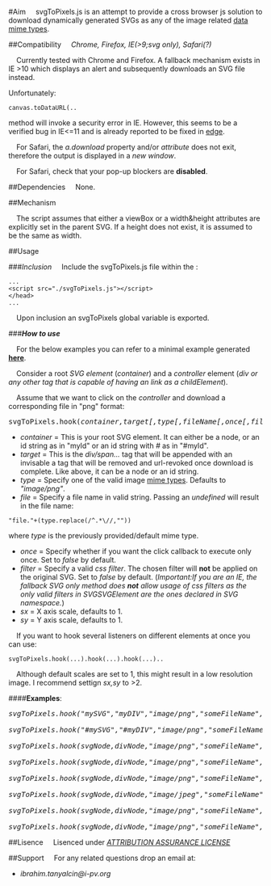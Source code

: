 
#Aim
&nbsp;&nbsp;&nbsp;&nbsp;svgToPixels.js is an attempt to provide a cross browser js solution to download dynamically generated SVGs as any of the
image related [data mime types](https://developer.mozilla.org/en-US/docs/Web/HTTP/Basics_of_HTTP/MIME_types).

##Compatibility
&nbsp;&nbsp;&nbsp;&nbsp;*Chrome, Firefox, IE(>9;svg only), Safari(?)*

&nbsp;&nbsp;&nbsp;&nbsp;Currently tested with Chrome and Firefox. A fallback mechanism exists in IE >10 which displays an alert and subsequently downloads an SVG file instead.

Unfortunately:

```
canvas.toDataURL(..
```

method will invoke a security error in IE. However, this seems to be a verified bug in IE<=11 and is already reported to be fixed in [edge](https://connect.microsoft.com/IE/feedback/details/828416/cavas-todataurl-method-doesnt-work-after-draw-svg-file-to-canvas).

&nbsp;&nbsp;&nbsp;&nbsp;For Safari, the *a.download* property and/or _attribute_ does not exit, therefore the output is displayed in a *new window*.

&nbsp;&nbsp;&nbsp;&nbsp;For Safari, check that your pop-up blockers are __disabled__.

##Dependencies
&nbsp;&nbsp;&nbsp;&nbsp;None.

##Mechanism

&nbsp;&nbsp;&nbsp;&nbsp;The script assumes that either a viewBox or a width&height attributes are explicitly set in the parent SVG. If a height does not exist, it is assumed to be the same as width.

##Usage

###*Inclusion*
&nbsp;&nbsp;&nbsp;&nbsp;Include the svgToPixels.js file within the <head>:

```
...
<script src="./svgToPixels.js"></script>
</head>
...
```

&nbsp;&nbsp;&nbsp;&nbsp;Upon inclusion an svgToPixels global variable is exported.
	
###*__How to use__*

&nbsp;&nbsp;&nbsp;&nbsp;For the below examples you can refer to a minimal example generated [__here__](example/svgToPng.html).

&nbsp;&nbsp;&nbsp;&nbsp;Consider a root *SVG element* (*container*) and a *controller* element (*div or any other tag that is capable of having an link as a childElement*).

&nbsp;&nbsp;&nbsp;&nbsp;Assume that we want to click on the *controller* and download a corresponding file in "png" format:

<pre>
svgToPixels.hook(<i>container,target[,type[,fileName[,once[,filter[,sx[,sy]]]]]]</i>)
</pre>

* _container_ = This is your root SVG element. It can either be a node, or an id string as in "myId" or an id string with *#* as in "#myId".
* _target_ = This is the *div/span...* tag that will be appended with an invisable a tag that will be removed and url-revoked once download is complete. Like above, it can be a node or an id string.
* _type_ = Specify one of the valid image [mime types](https://developer.mozilla.org/en-US/docs/Web/HTTP/Basics_of_HTTP/MIME_types). Defaults to *"image/png"*.
* _file_ = Specify a file name in valid string. Passing an *undefined* will result in the file name:
```
"file."+(type.replace(/^.*\//,""))
```
where _type_ is the previously provided/default mime type.
* _once_ = Specify whether if you want the click callback to execute only once. Set to *false* by default.
* _filter_ = Specify a valid *css filter*. The chosen filter will __not__ be applied on the original SVG. Set to *false* by default. (*Important:If you are an IE, the fallback SVG only method does __not__ allow usage of css filters as the only valid filters in SVGSVGElement are the ones declared in SVG namespace.*)
* _sx_ = X axis scale, defaults to 1.
* _sy_ = Y axis scale, defaults to 1.
	
&nbsp;&nbsp;&nbsp;&nbsp;If you want to hook several listeners on different elements at once you can use:
	
```
svgToPixels.hook(...).hook(...).hook(...)..
```

&nbsp;&nbsp;&nbsp;&nbsp;Although default scales are set to 1, this might result in a low resolution image. I recommend settign *sx,sy* to >2.

####__Examples__:
	

<pre>
<i>svgToPixels.hook("mySVG","myDIV","image/png","someFileName",false,false);</i>

<i>svgToPixels.hook("#mySVG","#myDIV","image/png","someFileName",false,false);</i>

<i>svgToPixels.hook(svgNode,divNode,"image/png","someFileName",false,false);</i>

<i>svgToPixels.hook(svgNode,divNode,"image/png","someFileName",false,false);</i>

<i>svgToPixels.hook(svgNode,divNode,"image/png","someFileName",true,false);</i>

<i>svgToPixels.hook(svgNode,divNode,"image/jpeg","someFileName",true,"grayscale(100%)");</i>

<i>svgToPixels.hook(svgNode,divNode,"image/png","someFileName",false,"invert(100%)");</i>

<i>svgToPixels.hook(svgNode,divNode,"image/png","someFileName",false,false,10,10);</i> //about ~1 mb high resolution image.
</pre>


##Lisence
&nbsp;&nbsp;&nbsp;&nbsp;Lisenced under [*ATTRIBUTION ASSURANCE LICENSE*](./LISENCE.md)
	
##Support
&nbsp;&nbsp;&nbsp;&nbsp;For any related questions drop an email at:
* _ibrahim.tanyalcin@i-pv.org_
	